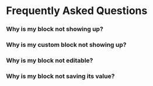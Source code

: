 # Frequently Asked Questions

### Why is my block not showing up?

### Why is my custom block not showing up?

### Why is my block not editable?

### Why is my block not saving its value?

